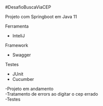 #DesafioBuscaViaCEP

Projeto com Springboot em Java 11

Ferramenta
- InteliJ

Framework
- Swagger

Testes
- JUnit
- Cucumber


-Projeto em andamento<br>
-Tratamento de errors ao digitar o cep errado<br>
-Testes
